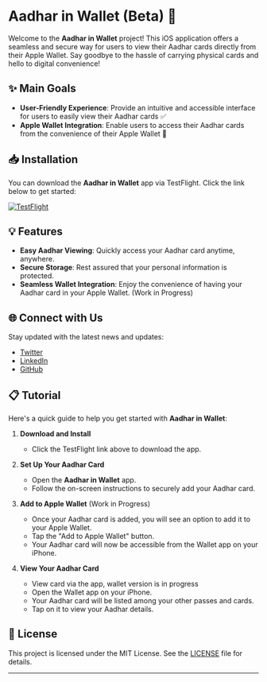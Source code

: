 # **Aadhar in Wallet (Beta) 📱**

Welcome to the **Aadhar in Wallet** project! This iOS application offers a seamless and secure way for users to view their Aadhar cards directly from their Apple Wallet. Say goodbye to the hassle of carrying physical cards and hello to digital convenience!

## **✨ Main Goals**
- **User-Friendly Experience**: Provide an intuitive and accessible interface for users to easily view their Aadhar cards ✅
- **Apple Wallet Integration**: Enable users to access their Aadhar cards from the convenience of their Apple Wallet 📲

## **📥 Installation**

You can download the **Aadhar in Wallet** app via TestFlight. Click the link below to get started:

[![TestFlight](https://developer.apple.com/assets/elements/badges/download-on-the-app-store.svg)](https://testflight.apple.com/join/BSHcqyIx)

## **💡 Features**

- **Easy Aadhar Viewing**: Quickly access your Aadhar card anytime, anywhere.
- **Secure Storage**: Rest assured that your personal information is protected.
- **Seamless Wallet Integration**: Enjoy the convenience of having your Aadhar card in your Apple Wallet. (Work in Progress)


## **🌐 Connect with Us**

Stay updated with the latest news and updates:
- [Twitter](https://twitter.com/yourusername](https://x.com/KoderDurai))
- [LinkedIn](https://linkedin.com/in/kduraivel/)
- [GitHub](https://yourwebsite.com](https://github.com/KoderDurai))

## **📋 Tutorial**

Here's a quick guide to help you get started with **Aadhar in Wallet**:

1. **Download and Install**
   - Click the TestFlight link above to download the app.

2. **Set Up Your Aadhar Card**
   - Open the **Aadhar in Wallet** app.
   - Follow the on-screen instructions to securely add your Aadhar card.

3. **Add to Apple Wallet** (Work in Progress)
   - Once your Aadhar card is added, you will see an option to add it to your Apple Wallet.
   - Tap the "Add to Apple Wallet" button.
   - Your Aadhar card will now be accessible from the Wallet app on your iPhone.

4. **View Your Aadhar Card**
   - View card via the app, wallet version is in progress
   - Open the Wallet app on your iPhone.
   - Your Aadhar card will be listed among your other passes and cards.
   - Tap on it to view your Aadhar details.

## **📝 License**

This project is licensed under the MIT License. See the [LICENSE](LICENSE) file for details.

---
